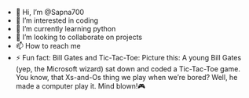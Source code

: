 - 👋 Hi, I’m @Sapna700
- 👀 I’m interested in coding
- 🌱 I’m currently learning python
- 💞️ I’m looking to collaborate on projects
- 📫 How to reach me
- ⚡ Fun fact: Bill Gates and Tic-Tac-Toe: Picture this: A young Bill Gates (yep, the Microsoft wizard) sat down and coded a Tic-Tac-Toe game. You know, that Xs-and-Os thing we play when we’re bored? Well, he made a computer play it. Mind blown!🎮

<!---
Sapna700/Sapna700 is a ✨ special ✨ repository because its `README.md` (this file) appears on your GitHub profile.
You can click the Preview link to take a look at your changes.
--->
